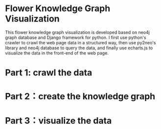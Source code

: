 # Flower Knowledge Graph Visualization

This flower knowledge graph visualization is developed based on neo4j graph database and Django framework for python. I first use python's crawler to crawl the web page data in a structured way, then use py2neo's library and neo4j database to query the data, and finally use echarts.js to visualize the data in the front-end of the web page.

# Part 1: crawl the data

# Part 2：create the knowledge graph

# Part 3：visualize the data
